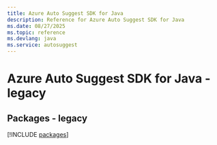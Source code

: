 ```yaml
---
title: Azure Auto Suggest SDK for Java
description: Reference for Azure Auto Suggest SDK for Java
ms.date: 08/27/2025
ms.topic: reference
ms.devlang: java
ms.service: autosuggest
---
```

# Azure Auto Suggest SDK for Java - legacy
## Packages - legacy
[!INCLUDE [packages](auto-suggest-index.md)]